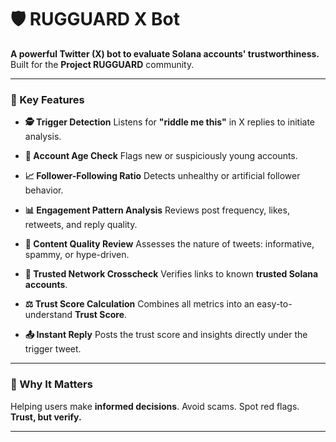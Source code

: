 # 🛡️ RUGGUARD X Bot

**A powerful Twitter (X) bot to evaluate Solana accounts' trustworthiness.**
Built for the **Project RUGGUARD** community.

---

### 🎯 Key Features

* **🕵️ Trigger Detection**
  Listens for **"riddle me this"** in X replies to initiate analysis.

* **📅 Account Age Check**
  Flags new or suspiciously young accounts.

* **📈 Follower-Following Ratio**
  Detects unhealthy or artificial follower behavior.

* **📊 Engagement Pattern Analysis**
  Reviews post frequency, likes, retweets, and reply quality.

* **🔎 Content Quality Review**
  Assesses the nature of tweets: informative, spammy, or hype-driven.

* **🤝 Trusted Network Crosscheck**
  Verifies links to known **trusted Solana accounts**.

* **⚖️ Trust Score Calculation**
  Combines all metrics into an easy-to-understand **Trust Score**.

* **📤 Instant Reply**
  Posts the trust score and insights directly under the trigger tweet.

---

### 🧠 Why It Matters

Helping users make **informed decisions**.
Avoid scams. Spot red flags.
**Trust, but verify.**

---


